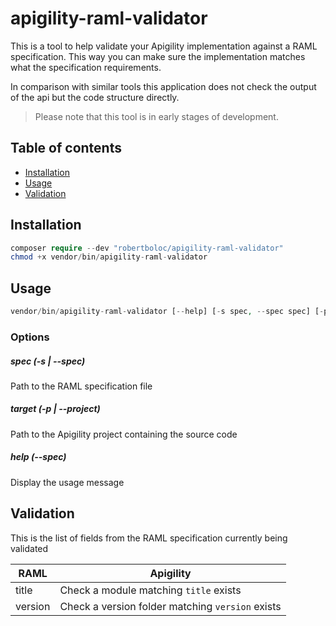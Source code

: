 # apigility-raml-validator

This is a tool to help validate your Apigility implementation against a RAML
specification. This way you can make sure the implementation matches what the
specification requirements.

In comparison with similar tools this application
does not check the output of the api but the code structure directly.

> Please note that this tool is in early stages of development.

## Table of contents
- [Installation](#installation)
- [Usage](#usage)
- [Validation](#validation)

## Installation
```php
composer require --dev "robertboloc/apigility-raml-validator"
chmod +x vendor/bin/apigility-raml-validator
```

## Usage
```php
vendor/bin/apigility-raml-validator [--help] [-s spec, --spec spec] [-p project, --project project]
```

### Options
##### spec (-s | --spec)
Path to the RAML specification file

##### target (-p | --project)
Path to the Apigility project containing the source code

##### help (--spec)
Display the usage message

## Validation

This is the list of fields from the RAML specification currently being validated

| RAML          | Apigility                                        |
| ------------- | ------------------------------------------------ |
| title         | Check a module matching `title` exists           |
| version       | Check a version folder matching `version` exists |
